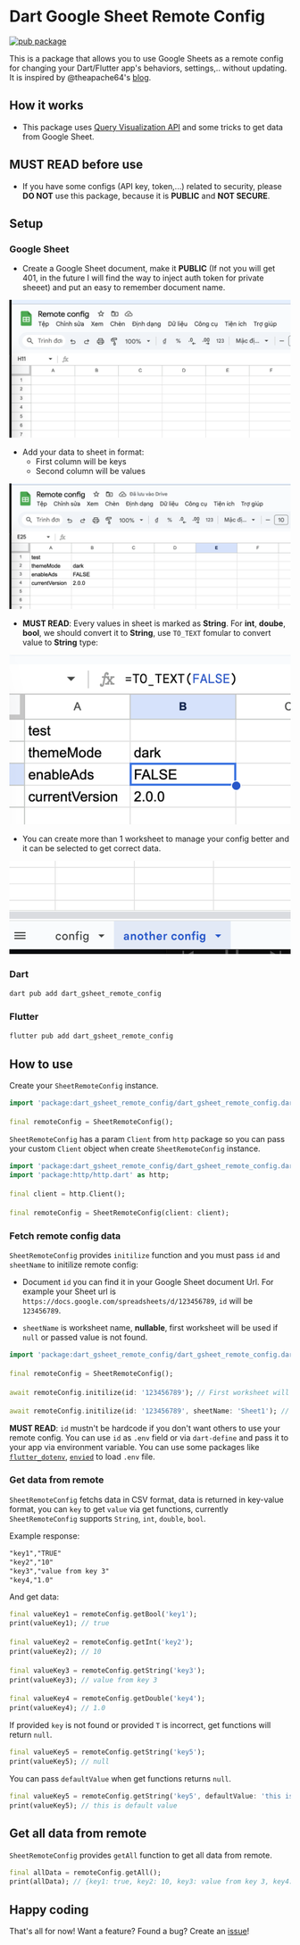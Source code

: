 # Dart Google Sheet Remote Config

[![pub package](https://img.shields.io/pub/v/dart_gsheet_remote_config.svg)](https://pub.dev/packages/dart_gsheet_remote_config)

This is a package that allows you to use Google Sheets as a remote config for changing your Dart/Flutter app's behaviors, settings,.. without updating. It is inspired by @theapache64's [blog](https://theapache64.github.io/posts/google-sheet-as-remote-config-for-microcontrollers/).

## How it works

- This package uses [Query Visualization API](https://developers.google.com/chart/interactive/docs/querylanguage) and some tricks to get data from Google Sheet.

## MUST READ before use

- If you have some configs (API key, token,...) related to security, please **DO NOT** use this package, because it is **PUBLIC** and **NOT SECURE**.

## Setup

### Google Sheet

- Create a Google Sheet document, make it **PUBLIC** (If not you will get 401, in the future I will find the way to inject auth token for private sheeet) and put an easy to remember document name.

![alt text](art/image.png)

- Add your data to sheet in format:
  - First column will be keys
  - Second column will be values

![alt text](art/image_2.png)

- **MUST READ**: Every values in sheet is marked as **String**. For **int**, **doube**, **bool**, we should convert it to **String**, use `TO_TEXT` fomular to convert value to **String** type:

![alt text](art/image_3.png)

- You can create more than 1 worksheet to manage your config better and it can be selected to get correct data.

![alt text](art/image_4.png)

### Dart

```sh
dart pub add dart_gsheet_remote_config
```

### Flutter

```sh
flutter pub add dart_gsheet_remote_config
```

## How to use

Create your `SheetRemoteConfig` instance.

```dart
import 'package:dart_gsheet_remote_config/dart_gsheet_remote_config.dart';

final remoteConfig = SheetRemoteConfig();
```

`SheetRemoteConfig` has a param `Client` from `http` package so you can pass your custom `Client` object when create `SheetRemoteConfig` instance.

```dart
import 'package:dart_gsheet_remote_config/dart_gsheet_remote_config.dart';
import 'package:http/http.dart' as http;

final client = http.Client();

final remoteConfig = SheetRemoteConfig(client: client);
```

### Fetch remote config data

`SheetRemoteConfig` provides `initilize` function and you must pass `id` and `sheetName` to initilize remote config:

- Document `id` you can find it in your Google Sheet document Url. For example your Sheet url is `https://docs.google.com/spreadsheets/d/123456789`, `id` will be `123456789`.

- `sheetName` is worksheet name, **nullable**, first worksheet will be used if `null` or passed value is not found.

```dart
import 'package:dart_gsheet_remote_config/dart_gsheet_remote_config.dart';

final remoteConfig = SheetRemoteConfig();

await remoteConfig.initilize(id: '123456789'); // First worksheet will be used

await remoteConfig.initilize(id: '123456789', sheetName: 'Sheet1'); // Use specific worksheet name
```

**MUST READ**: `id` mustn't be hardcode if you don't want others to use your remote config. You can use `id` as `.env` field or via `dart-define` and pass it to your app via environment variable. You can use some packages like [`flutter_dotenv`](https://pub.dev/packages/flutter_dotenv), [`envied`](https://pub.dev/packages/envied) to load `.env` file.

### Get data from remote

`SheetRemoteConfig` fetchs data in CSV format, data is returned in key-value format, you can `key` to get `value` via
get functions, currently `SheetRemoteConfig` supports `String`, `int`, `double`, `bool`.

Example response:

```csv
"key1","TRUE"
"key2","10"
"key3","value from key 3"
"key4,"1.0"
```

And get data:

```dart
final valueKey1 = remoteConfig.getBool('key1');
print(valueKey1); // true

final valueKey2 = remoteConfig.getInt('key2');
print(valueKey2); // 10

final valueKey3 = remoteConfig.getString('key3');
print(valueKey3); // value from key 3

final valueKey4 = remoteConfig.getDouble('key4');
print(valueKey4); // 1.0
```

If provided `key` is not found or provided `T` is incorrect, get functions will return `null`.

```dart
final valueKey5 = remoteConfig.getString('key5');
print(valueKey5); // null
```

You can pass `defaultValue` when get functions returns `null`.

```dart
final valueKey5 = remoteConfig.getString('key5', defaultValue: 'this is default value');
print(valueKey5); // this is default value
```

## Get all data from remote

`SheetRemoteConfig` provides `getAll` function to get all data from remote.

```dart
final allData = remoteConfig.getAll();
print(allData); // {key1: true, key2: 10, key3: value from key 3, key4: 1.0}

```

## Happy coding

That's all for now! Want a feature? Found a bug? Create an [issue](https://github.com/dungngminh/dart_gsheet_remote_config/issues/new)!
